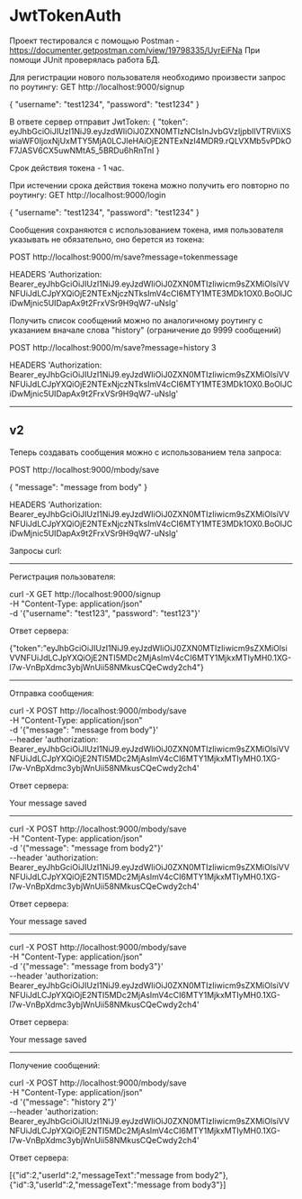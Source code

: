 # JwtTokenAuth

Проект тестировался с помощью Postman - https://documenter.getpostman.com/view/19798335/UyrEiFNa
При помощи JUnit проверялась работа БД.

Для регистрации нового пользователя необходимо произвести запрос по роутингу:
GET http://localhost:9000/signup

{
    "username": "test1234",
    "password": "test1234"
}

В ответе сервер отправит JwtToken:
{
    "token": eyJhbGciOiJIUzI1NiJ9.eyJzdWIiOiJ0ZXN0MTIzNCIsInJvbGVzIjpbIlVTRVIiXSwiaWF0IjoxNjUxMTY5MjA0LCJleHAiOjE2NTExNzI4MDR9.rQLVXMb5vPDkOF7JASV6CX5uwNMtA5_5BRDu6hRnTnI
}

Срок действия токена - 1 час.

При истечении срока действия токена можно получить его повторно по роутингу:
GET http://localhost:9000/login

{
    "username": "test1234",
    "password": "test1234"
}

Сообщения сохраняются с использованием токена, имя пользователя указывать не обязательно, оно берется из токена:

POST http://localhost:9000/m/save?message=tokenmessage

HEADERS
'Authorization:
Bearer_eyJhbGciOiJIUzI1NiJ9.eyJzdWIiOiJ0ZXN0MTIzIiwicm9sZXMiOlsiVVNFUiJdLCJpYXQiOjE2NTExNjczNTksImV4cCI6MTY1MTE3MDk1OX0.BoOlJCiDwMjnic5UIDapAx9t2FrxVSr9H9qW7-uNslg'

Получить список сообщений можно по аналогичному роутингу с указанием вначале слова "history" (ограничение до 9999 сообщений)

POST http://localhost:9000/m/save?message=history 3

HEADERS
'Authorization:
Bearer_eyJhbGciOiJIUzI1NiJ9.eyJzdWIiOiJ0ZXN0MTIzIiwicm9sZXMiOlsiVVNFUiJdLCJpYXQiOjE2NTExNjczNTksImV4cCI6MTY1MTE3MDk1OX0.BoOlJCiDwMjnic5UIDapAx9t2FrxVSr9H9qW7-uNslg'

--------------------
v2
--------------------

Теперь создавать сообщения можно с использованием тела запроса:

POST http://localhost:9000/mbody/save

{
    "message": "message from body"
}

HEADERS
'Authorization:
Bearer_eyJhbGciOiJIUzI1NiJ9.eyJzdWIiOiJ0ZXN0MTIzIiwicm9sZXMiOlsiVVNFUiJdLCJpYXQiOjE2NTExNjczNTksImV4cCI6MTY1MTE3MDk1OX0.BoOlJCiDwMjnic5UIDapAx9t2FrxVSr9H9qW7-uNslg'

Запросы curl:

--------------------

Регистрация пользователя:

curl -X GET http://localhost:9000/signup \
   -H "Content-Type: application/json" \
   -d '{"username": "test123", "password": "test123"}'
   
 Ответ сервера:
 
 {"token":"eyJhbGciOiJIUzI1NiJ9.eyJzdWIiOiJ0ZXN0MTIzIiwicm9sZXMiOlsiVVNFUiJdLCJpYXQiOjE2NTI5MDc2MjAsImV4cCI6MTY1MjkxMTIyMH0.1XG-l7w-VnBpXdmc3ybjWnUii58NMkusCQeCwdy2ch4"}
 
 -------------------
 
 Отправка сообщения:
 
 curl -X POST http://localhost:9000/mbody/save \
   -H "Content-Type: application/json" \
   -d '{"message": "message from body"}' \
   --header 'authorization: Bearer_eyJhbGciOiJIUzI1NiJ9.eyJzdWIiOiJ0ZXN0MTIzIiwicm9sZXMiOlsiVVNFUiJdLCJpYXQiOjE2NTI5MDc2MjAsImV4cCI6MTY1MjkxMTIyMH0.1XG-l7w-VnBpXdmc3ybjWnUii58NMkusCQeCwdy2ch4'
   
Ответ сервера:

Your message saved

 -------------------

 curl -X POST http://localhost:9000/mbody/save \
   -H "Content-Type: application/json" \
   -d '{"message": "message from body2"}' \
   --header 'authorization: Bearer_eyJhbGciOiJIUzI1NiJ9.eyJzdWIiOiJ0ZXN0MTIzIiwicm9sZXMiOlsiVVNFUiJdLCJpYXQiOjE2NTI5MDc2MjAsImV4cCI6MTY1MjkxMTIyMH0.1XG-l7w-VnBpXdmc3ybjWnUii58NMkusCQeCwdy2ch4'
   
Ответ сервера:

Your message saved

 -------------------

 curl -X POST http://localhost:9000/mbody/save \
   -H "Content-Type: application/json" \
   -d '{"message": "message from body3"}' \
   --header 'authorization: Bearer_eyJhbGciOiJIUzI1NiJ9.eyJzdWIiOiJ0ZXN0MTIzIiwicm9sZXMiOlsiVVNFUiJdLCJpYXQiOjE2NTI5MDc2MjAsImV4cCI6MTY1MjkxMTIyMH0.1XG-l7w-VnBpXdmc3ybjWnUii58NMkusCQeCwdy2ch4'
   
Ответ сервера:

Your message saved

--------------------

Получение сообщений:

curl -X POST http://localhost:9000/mbody/save \
   -H "Content-Type: application/json" \
   -d '{"message": "history 2"}' \
   --header 'authorization: Bearer_eyJhbGciOiJIUzI1NiJ9.eyJzdWIiOiJ0ZXN0MTIzIiwicm9sZXMiOlsiVVNFUiJdLCJpYXQiOjE2NTI5MDc2MjAsImV4cCI6MTY1MjkxMTIyMH0.1XG-l7w-VnBpXdmc3ybjWnUii58NMkusCQeCwdy2ch4'
   
Ответ сервера:

[{"id":2,"userId":2,"messageText":"message from body2"},{"id":3,"userId":2,"messageText":"message from body3"}]

